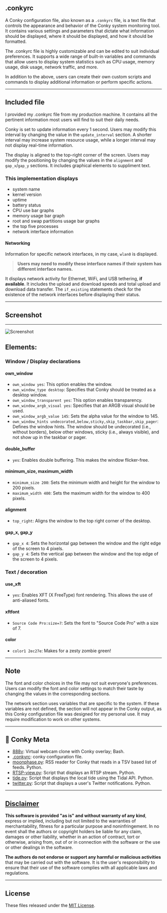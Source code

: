 ## .conkyrc
A Conky configuration file, also known as a `.conkyrc` file, is a text file that controls the appearance and behavior of the Conky system monitoring tool. It contains various settings and parameters that dictate what information should be displayed, where it should be displayed, and how it should be formatted.

The .conkyrc file is highly customizable and can be edited to suit individual preferences. It supports a wide range of built-in variables and commands that allow users to display system statistics such as CPU usage, memory usage, disk usage, network traffic, and more.

In addition to the above, users can create their own custom scripts and commands to display additional information or perform specific actions.

---

## Included file
I provided my .conkyrc file from my production machine. It contains all the pertinent information most users will find to suit their daily needs.

Conky is set to update information every 1 second. Users may modify this interval by changing the value in the `update_interval` section. A shorter interval may increase system resource usage, while a longer interval may not display real-time information.

The display is aligned to the top-right corner of the screen. Users may modify the positioning by changing the values in the `alignment` and `gap_x`/`gap_y` sections. It includes graphical elements to suppliment text.

### This implementation displays
- system name
- kernel version
- uptime
- battery status
- CPU use bar graphs
- memory usage bar graph
- root and swap partitions usage bar graphs
- the top five processes
- network interface information

#### Networking
Information for specific network interfaces, in my case, `wlan0` is displayed.
> **Users may need to modify these interface names if their system has different interface names.**

It displays network activity for Ethernet, WiFi, and USB tethering, **if available**. It includes the upload and download speeds and total upload and download data transfer. The `if_existing` statements check for the existence of the network interfaces before displaying their status.

---

## Screenshot


---
![Screenshot](https://github.com/apple-fritter/.conkyrc/assets/125221355/9e9e097f-0153-4a66-a73f-484723d0a8b9)

## Elements:

### Window / Display declarations

#### own_window
- `own_window yes`: This option enables the window.
- `own_window_type desktop`: Specifies that Conky should be treated as a desktop window.
- `own_window_transparent yes`: This option enables transparency.
- `own_window_argb_visual yes`: Specifies that an ARGB visual should be used.
- `own_window_argb_value 145`: Sets the alpha value for the window to 145.
- `own_window_hints undecorated,below,sticky,skip_taskbar,skip_pager`: Defines the window hints. The window should be undecorated (i.e., without borders), below other windows, sticky (i.e., always visible), and not show up in the taskbar or pager.

#### double_buffer
- `yes`: Enables double buffering. This makes the window flicker-free.

#### minimum_size, maximum_width
- `minimum_size 200`: Sets the minimum width and height for the window to 200 pixels.
- `maximum_width 400`: Sets the maximum width for the window to 400 pixels.

#### alignment
- `top_right`: Aligns the window to the top right corner of the desktop.

#### gap_x, gap_y
- `gap_x 4`: Sets the horizontal gap between the window and the right edge of the screen to 4 pixels.
- `gap_y 4`: Sets the vertical gap between the window and the top edge of the screen to 4 pixels.

### Text / decoration

#### use_xft
- `yes`: Enables XFT (X FreeType) font rendering. This allows the use of anti-aliased fonts.

#### xftfont
- `Source Code Pro:size=7`: Sets the font to "Source Code Pro" with a size of 7.
#### color
- `color1 2ec27e`: Makes for a zesty zombie green!
---

## Note
The font and color choices in the file may not suit everyone's preferences. Users can modify the font and color settings to match their taste by changing the values in the corresponding sections.

The network section uses variables that are specific to the system. If these variables are not defined, the section will not appear in the Conky output, as this Conky configuration file was designed for my personal use. It may require modification to work on other systems.

---

## 🤪 Conky Meta

- [888v](https://github.com/apple-fritter/888v): Virtual webcam clone with Conky overlay; Bash.
- [.conkyrc](https://github.com/apple-fritter/.conkyrc): conky configuration file.
- [moonphase.py](https://github.com/apple-fritter/conky.moonphase.py): RSS reader for Conky that reads in a TSV based list of feeds. Python.
- [RTSP-view.py](https://github.com/apple-fritter/conky.RTSP-view.py): Script that displays an RTSP stream. Python.
- [tide.py](https://github.com/apple-fritter/conky.tide.py): Script that displays the local tide using the Tidal API. Python.
- [twitter.py](https://github.com/apple-fritter/conky.twitter.py): Script that displays a user's Twitter notifications. Python.

---

## [Disclaimer](DISCLAIMER)
**This software is provided "as is" and without warranty of any kind**, express or implied, including but not limited to the warranties of merchantability, fitness for a particular purpose and noninfringement. In no event shall the authors or copyright holders be liable for any claim, damages or other liability, whether in an action of contract, tort or otherwise, arising from, out of or in connection with the software or the use or other dealings in the software.

**The authors do not endorse or support any harmful or malicious activities** that may be carried out with the software. It is the user's responsibility to ensure that their use of the software complies with all applicable laws and regulations.

---

## License

These files released under the [MIT License](LICENSE).
